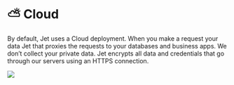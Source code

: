 # ⛅ Cloud

By default, Jet uses a Cloud deployment. When you make a request your data Jet that proxies the requests to your databases and business apps. We don’t collect your private data. Jet encrypts all data and credentials that go through our servers using an HTTPS connection.

![](../.gitbook/assets/how\_it\_work\_cloud\_light.png)

